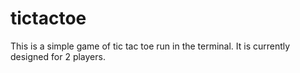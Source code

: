 # tictactoe
This is a simple game of tic tac toe run in the terminal. It is currently designed for 2 players.
